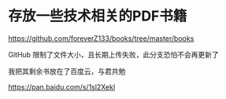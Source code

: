 # 存放一些技术相关的PDF书籍

https://github.com/foreverZ133/books/tree/master/books

GitHub 限制了文件大小，且长期上传失败，此分支恐怕不会再更新了

我把其剩余书放在了百度云，与君共勉

https://pan.baidu.com/s/1sl2Xekl
